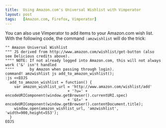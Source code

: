 ```yaml
---
title:  Using Amazon.com's Universal Wishlist with Vimperator
layout: post
tags:   [Amazon.com, Firefox, Vimperator]
---
```

You can also use Vimperator to add items to your Amazon.com wish list. With
the following code, the command `:amzwishlist` will do the trick:

    "" Amazon Universal Wishlist
    """ JS derived from http://www.amazon.com/wishlist/get-button (also see Delicious credits above).
    """" NOTE: If not already logged into Amazon.com, this will not always work ('&' isn't handled
    """"       by Amazon when passing through login).
    command! amzwishlist js add_to_amazon_wishlist();
    :js <<EOJS
      add_to_amazon_wishlist = function() {
        var amazon_wishlist_url = 'http://www.amazon.com/wishlist/add'
                                + '?u=' + encodeURIComponent(window.getBrowser().currentURI.spec)
                                + '&t=' + encodeURIComponent(window.getBrowser().contentDocument.title);
        window.open(amazon_wishlist_url, 'amzwishlist', 'width=900,height=553');
      }
    EOJS
